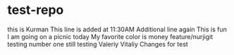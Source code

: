 # test-repo
this is Kurman
This line is added at 11:30AM
Additional line again
This is fun 
I am going on a picnic today
My favorite color is money
feature/nurjigit
testing number one 
still testing 
Valeriy 
Vitaliy
Changes for test


